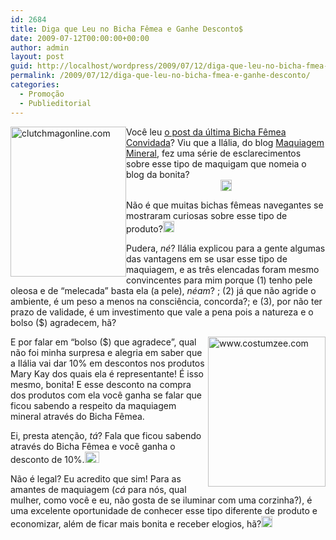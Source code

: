 ```yaml
---
id: 2684
title: Diga que Leu no Bicha Fêmea e Ganhe Desconto$
date: 2009-07-12T00:00:00+00:00
author: admin
layout: post
guid: http://localhost/wordpress/2009/07/12/diga-que-leu-no-bicha-fmea-e-ganhe-desconto/
permalink: /2009/07/12/diga-que-leu-no-bicha-fmea-e-ganhe-desconto/
categories:
  - Promoção
  - Publieditorial
---
```

[<img style="display: inline; margin-left: 0; margin-right: 0; border-width: 0;" title="clutchmagonline.com" src="http://www.trololodemulher.com.br/blog/wp-content/uploads/2009/07/clutchmagonline-com_thumb.jpg" border="0" alt="clutchmagonline.com" width="185" height="240" align="left" />](http://www.trololodemulher.com.br/blog/wp-content/uploads/2009/07/clutchmagonline-com.jpg) Você leu <a href="http://www.trololodemulher.com.br/2009/07/08/bicha-fmea-convidada-8/" target="_blank">o post da última Bicha Fêmea Convidada</a>? Viu que a Ilália, do blog <a href="http://maquiagemmineral.blogspot.com/" target="_blank">Maquiagem Mineral</a>, fez uma série de esclarecimentos sobre esse tipo de maquigam que nomeia o blog da bonita?[<img style="display: block; float: none; margin-left: auto; margin-right: auto;" title="EmoticonHappy" src="http://www.trololodemulher.com.br/blog/wp-content/uploads/2009/07/emoticonhappy_thumb9.gif" alt="EmoticonHappy" width="18" height="18" />](http://www.trololodemulher.com.br/blog/wp-content/uploads/2009/07/emoticonhappy9.gif)

Não é que muitas bichas fêmeas navegantes se mostraram curiosas sobre esse tipo de produto?[<img style="display: inline;" title="EmoticonCool" src="http://www.trololodemulher.com.br/blog/wp-content/uploads/2009/07/emoticoncool_thumb2.gif" alt="EmoticonCool" width="18" height="18" />](http://www.trololodemulher.com.br/blog/wp-content/uploads/2009/07/emoticoncool2.gif)

Pudera, _né_? Ilália explicou para a gente algumas das vantagens em se usar esse tipo de maquiagem, e as três elencadas foram mesmo convincentes para mim porque (1) tenho pele oleosa e de “melecada” basta ela (a pele), _néam_? ; (2) já que não agride o ambiente, é um peso a menos na consciência, concorda?; e (3), por não ter prazo de validade, é um investimento que vale a pena pois a natureza e o bolso ($) agradecem, hã?![<img style="display: inline;" title="EmoticonWink" src="http://www.trololodemulher.com.br/blog/wp-content/uploads/2009/07/emoticonwink_thumb8.gif" alt="EmoticonWink" width="18" height="18" />](http://www.trololodemulher.com.br/blog/wp-content/uploads/2009/07/emoticonwink8.gif)

[<img style="display: inline; margin-left: 0; margin-right: 0; border-width: 0;" title="www.costumzee.com" src="http://www.trololodemulher.com.br/blog/wp-content/uploads/2009/07/www-costumzee-com_thumb.gif" border="0" alt="www.costumzee.com" width="188" height="240" align="right" />](http://www.trololodemulher.com.br/blog/wp-content/uploads/2009/07/www-costumzee-com.gif) E por falar em “bolso ($) que agradece”, qual não foi minha surpresa e alegria em saber que a Ilália vai dar 10% em descontos nos produtos Mary Kay dos quais ela é representante! É isso mesmo, bonita! E esse desconto na compra dos produtos com ela você ganha se falar que ficou sabendo a respeito da maquiagem mineral através do Bicha Fêmea.

Ei, presta atenção, _tá_? Fala que ficou sabendo através do Bicha Fêmea e você ganha o desconto de 10%.[<img style="display: inline;" title="EmoticonThumbsUp" src="http://www.trololodemulher.com.br/blog/wp-content/uploads/2009/07/emoticonthumbsup_thumb5.gif" alt="EmoticonThumbsUp" width="23" height="18" />](http://www.trololodemulher.com.br/blog/wp-content/uploads/2009/07/emoticonthumbsup5.gif)

Não é legal? Eu acredito que sim! Para as amantes de maquiagem (_cá_ para nós, qual mulher, como você e eu, não gosta de se iluminar com uma corzinha?), é uma excelente oportunidade de conhecer esse tipo diferente de produto e economizar, além de ficar mais bonita e receber elogios, hã?[<img style="display: inline;" title="EmoticonBigSmile" src="http://www.trololodemulher.com.br/blog/wp-content/uploads/2009/07/emoticonbigsmile_thumb7.gif" alt="EmoticonBigSmile" width="18" height="18" />](http://www.trololodemulher.com.br/blog/wp-content/uploads/2009/07/emoticonbigsmile7.gif)